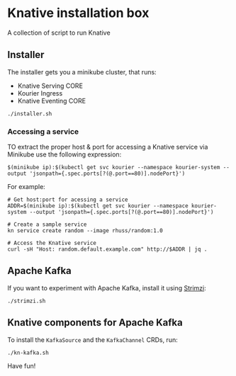 # Knative installation box

A collection of script to run Knative

## Installer

The installer gets you a minikube cluster, that runs:

* Knative Serving CORE
* Kourier Ingress
* Knative Eventing CORE

```shell
./installer.sh
```

### Accessing a service

TO extract the proper host & port for accessing a Knative service via Minikube use the following expression:

```
$(minikube ip):$(kubectl get svc kourier --namespace kourier-system --output 'jsonpath={.spec.ports[?(@.port==80)].nodePort}')
```

For example:

```
# Get host:port for acessing a service
ADDR=$(minikube ip):$(kubectl get svc kourier --namespace kourier-system --output 'jsonpath={.spec.ports[?(@.port==80)].nodePort}')

# Create a sample service
kn service create random --image rhuss/random:1.0

# Access the Knative service
curl -sH "Host: random.default.example.com" http://$ADDR | jq .
```

## Apache Kafka

If you want to experiment with Apache Kafka, install it using [Strimzi](https://strimzi.io):

```shell
./strimzi.sh
```

## Knative components for Apache Kafka

To install the `KafkaSource` and the `KafkaChannel` CRDs, run:

```shell
./kn-kafka.sh
```

Have fun!
